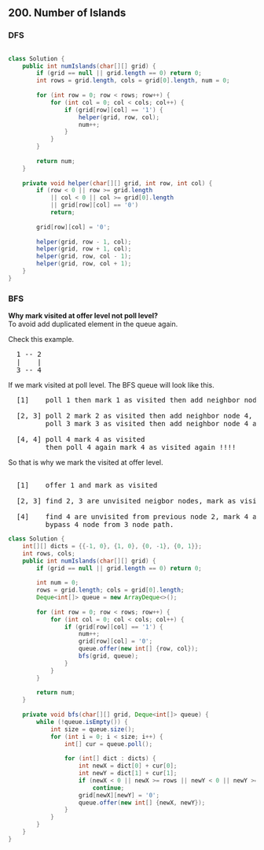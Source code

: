 ## 200. Number of Islands

### DFS
```java

class Solution {
    public int numIslands(char[][] grid) {
        if (grid == null || grid.length == 0) return 0;
        int rows = grid.length, cols = grid[0].length, num = 0;
        
        for (int row = 0; row < rows; row++) {
            for (int col = 0; col < cols; col++) {
                if (grid[row][col] == '1') {
                    helper(grid, row, col);
                    num++;
                }
            }
        }
        
        return num;        
    }
    
    private void helper(char[][] grid, int row, int col) {
        if (row < 0 || row >= grid.length
            || col < 0 || col >= grid[0].length
            || grid[row][col] == '0') 
            return;
        
        grid[row][col] = '0';
        
        helper(grid, row - 1, col);
        helper(grid, row + 1, col);
        helper(grid, row, col - 1);
        helper(grid, row, col + 1);                
    }
}
```

### BFS

**Why mark visited at offer level not poll level?**  
To avoid add duplicated element in the queue again.

Check this example. 

<pre>
  1 -- 2
  |    |
  3 -- 4
</pre> 

If we mark visited at poll level. The BFS queue will look like this.

<pre>
  [1]    poll 1 then mark 1 as visited then add neighbor nodes 2, 3 into queue
  
  [2, 3] poll 2 mark 2 as visited then add neighbor node 4, 
         poll 3 mark 3 as visited then add neighbor node 4 again!!
  
  [4, 4] poll 4 mark 4 as visited 
         then poll 4 again mark 4 as visited again !!!!
</pre>
 
So that is why we mark the visited at offer level.
<pre>        
  [1]    offer 1 and mark as visited 
  
  [2, 3] find 2, 3 are unvisited neigbor nodes, mark as visited then add to queue
  
  [4]    find 4 are unvisited from previous node 2, mark 4 as visited then add to queue. 
         bypass 4 node from 3 node path.
</pre>
 
 
```java
class Solution {
    int[][] dicts = {{-1, 0}, {1, 0}, {0, -1}, {0, 1}};
    int rows, cols;
    public int numIslands(char[][] grid) {
        if (grid == null || grid.length == 0) return 0;
        
        int num = 0;
        rows = grid.length; cols = grid[0].length;        
        Deque<int[]> queue = new ArrayDeque<>();
        
        for (int row = 0; row < rows; row++) {
            for (int col = 0; col < cols; col++) {
                if (grid[row][col] == '1') {
                    num++;
                    grid[row][col] = '0';
                    queue.offer(new int[] {row, col});
                    bfs(grid, queue);
                }
            }
        }
        
        return num;
    }
    
    private void bfs(char[][] grid, Deque<int[]> queue) {
        while (!queue.isEmpty()) {
            int size = queue.size();
            for (int i = 0; i < size; i++) {
                int[] cur = queue.poll();
               
                for (int[] dict : dicts) {
                    int newX = dict[0] + cur[0];
                    int newY = dict[1] + cur[1];
                    if (newX < 0 || newX >= rows || newY < 0 || newY >= cols || grid[newX][newY] == '0')
                        continue;
                    grid[newX][newY] = '0';
                    queue.offer(new int[] {newX, newY});
                }
            }
        }
    }
}
```
